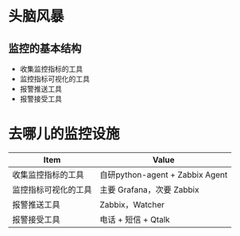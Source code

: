 # 头脑风暴

## 监控的基本结构

* 收集监控指标的工具
* 监控指标可视化的工具
* 报警推送工具
* 报警接受工具



# 去哪儿的监控设施

| Item                 | Value                           |
| -------------------- | ------------------------------- |
| 收集监控指标的工具   | 自研python-agent + Zabbix Agent |
| 监控指标可视化的工具 | 主要 Grafana，次要 Zabbix       |
| 报警推送工具         | Zabbix，Watcher                 |
| 报警接受工具         | 电话 + 短信 + Qtalk             |



